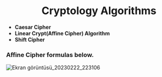 <h1 align="center"> Cryptology Algorithms </h1>

- **Caesar Cipher**
- **Linear Crypt(Affine Cipher) Algorithm**
- **Shift Cipher**

<h3> Affine Cipher formulas below. </h3>

![Ekran görüntüsü_20230222_223106](https://user-images.githubusercontent.com/61805121/220738785-b39e6bdd-62ea-4ced-9d10-5b5b1fe19674.png)
